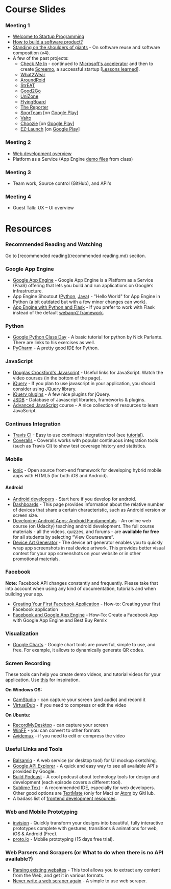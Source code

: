 # Course Slides

### Meeting 1

- [Welcome to Startup Programming](https://docs.google.com/presentation/d/1smezy0AbtVYj9YDp43EwO8SYgRWuj9ajBun_AxeNK20)
- [How to build a software product?](https://docs.google.com/presentation/d/1-T1rV32jLolgbbdOrJsf9SlWsSDswbcoDqAJOtbzd_c)
- [Standing on the shoulders of giants](http://prezi.com/mkn6azkr8kqt/standing-on-the-shoulders-of-giants-v4/) - On software reuse and software composition (v4).
- A few of the past projects:
    - [Check Me In](https://code.google.com/p/check-me-in/) - continued to [Microsoft's accelerator](https://www.microsoftventures.com/accelerators/telaviv.aspx) and then to create [Screemo](http://www.screemo.com/), a successful startup [[Lessons learned](https://docs.google.com/file/d/0B94p08j2m1YtRDRrLVlFOVVPLUk)].
    - [What2Wear](https://code.google.com/p/what2wear/)
    - [AroundRoid](https://code.google.com/p/aroundroid/)
    - [StrEAT](https://code.google.com/p/team-4/)
    - [Good2Go](https://code.google.com/p/good2go/)
    - [UniZone](https://code.google.com/p/unizone/)
    - [FlyingBoard](https://code.google.com/p/flyingboard/)
    - [The Reporter](https://code.google.com/p/smoking-not/)
    - [SporTeam](https://code.google.com/p/sporteam/) [on [Google Play](https://play.google.com/store/apps/details?id=com.sporteamws)]
    - [Valto](https://code.google.com/p/valto/)
    - [Choozie](https://code.google.com/p/choosie-app/) [on [Google Play](https://play.google.com/store/apps/details?id=com.choozie.app)]
    - [EZ-Launch](https://code.google.com/p/ez-launch/) [on [Google Play](https://play.google.com/store/apps/details?id=com.sadna.widgets.application)]

### Meeting 2

- [Web development overview](https://docs.google.com/presentation/d/1zvVbyEkl6rlU_Wnd-IIJCQm9Q-vZXPR3XIO0FZxMkng)
- Platform as a Service (App Engine [demo files](GAEDemo.zip?raw=true) from class)

### Meeting 3

- Team work, Source control (GitHub), and API's

### Meeting 4

- Guest Talk: UX – UI overview

# Resources

### Recommended Reading and Watching
Go to [recommended reading](recommended reading.md) seciton.

### Google App Engine

- [Google App Engine](https://developers.google.com/appengine/) - Google App Engine is a Platform as a Service (PaaS) offering that lets you build and run applications on Google’s infrastructure.
- App Engine Shoutout ([Python](https://www.youtube.com/watch?v=bfgO-LXGpTM), [Java](https://www.youtube.com/watch?v=P3GT4-m_6RQ)) - "Hello World" for App Engine in Python (a bit outdated but with a few minor changes can work).
- [App Engine with Python and Flask](https://www.youtube.com/watch?v=FRI3QGNWJYI) - If you prefer to work with Flask instead of the default [webapp2 framework](https://webapp-improved.appspot.com/).

### Python

- [Google Python Class Day](http://www.youtube.com/watch?v=tKTZoB2Vjuk&feature=channel) - A basic tutorial for python by Nick Parlante. There are links to his exercises as well.
- [PyCharm](http://www.jetbrains.com/pycharm/) - A pretty good IDE for Python.

### JavaScript
- [Douglas Crockford's Javascript](http://javascript.crockford.com/) - Useful links for JavaScript. Watch the video courses (in the bottom of the page).
- [jQuery](http://jquery.com/) - If you plan to use javascript in your application, you should consider using JQuery library.
- [jQuery plugins](http://webdesignledger.com/resources/best-jquery-plugins-of-2011) - A few nice plugins for jQuery.
- [JSDB](http://www.jsdb.io/) - Database of Javascript libraries, frameworks & plugins.
- [Advanced JavaScript](https://github.com/advanced-js/syllabus#resources) course - A nice collection of resources to learn JavaScript.

### Continues Integration

- [Travis CI](https://travis-ci.org/) - Easy to use continues integration tool (see [tutorial](https://www.youtube.com/watch?v=BOIJjfFoRdc)).
- [Coveralls](https://coveralls.io/) - Coveralls works with popular continuous integration tools (such as Travis CI) to show test coverage history and statistics.

### Mobile

- [ionic](http://ionicframework.com/) - Open source front-end framework for developing hybrid mobile apps with HTML5 (for both iOS and Android).

#### Android

- [Android developers](http://developer.android.com/index.html) - Start here if you develop for android.
- [Dashboards](http://developer.android.com/about/dashboards/index.html) - This page provides information about the relative number of devices that share a certain characteristic, such as Android version or screen size.
- [Developing Android Apps: Android Fundamentals](http://android-developers.blogspot.ca/2014/07/learn-to-think-like-android-developer.html) - An online web course (on Udacity) teaching android development. The full course materials - all the videos, quizzes, and forums - are **available for free** for all students by selecting “View Courseware”.
- [Device Art Generator](http://developer.android.com/distribute/tools/promote/device-art.html) - The device art generator enables you to quickly wrap app screenshots in real device artwork. This provides better visual context for your app screenshots on your website or in other promotional materials.

### Facebook
**Note:** Facebook API changes constantly and frequently. Please take that into account when using any kind of documentation, tutorials and when building your app.

- [Creating Your First Facebook Application](http://www.boutell.com/fbhowto/chapter1.html) - How-to: Creating your first Facebook application 
- [Facebook and Google App Engine](http://www.lhelper.org/dev/google-appengine-docs-20090422/appengine/articles/shelftalkers.html) - How-To: Create a Facebook App with Google App Engine and Best Buy Remix 

### Visualization

- [Google Charts](https://developers.google.com/chart/) - Google chart tools are powerful, simple to use, and free. For example, it allows to dynamically generate QR codes.

### Screen Recording

These tools can help you create demo videos, and tutorial videos for your application. Use [this](https://www.youtube.com/watch?v=kRAO-gf67nM) for inspiration.

**On Windows OS:**

- [CamStudio](http://camstudio.org/) - can capture your screen (and audio) and record it
- [VirtualDub](http://www.virtualdub.org/) - if you need to compress or edit the video

**On Ubuntu:**

- [RecordMyDesktop](http://recordmydesktop.sourceforge.net/about.php) - can capture your screen
- [WinFF](http://winff.org/html_new/) - you can convert to other formats
- [Avidemux](http://fixounet.free.fr/avidemux/) - if you need to edit or compress the video

### Useful Links and Tools

- [Balsamiq](http://balsamiq.com/) - A web service (or desktop tool) for UI mockup sketching.
- [Google API Explorer](http://code.google.com/apis/explorer/) - A quick and easy way to see all available API's provided by Google.
- [Build Podcast](http://build-podcast.com/) - A cool podcast about technology tools for design and development (each episode covers a different tool).
- [Sublime Text](http://www.sublimetext.com/) - A recommended IDE, especially for web developers. Other good options are [TextMate](http://macromates.com/) (only for Mac) or [Atom](https://atom.io/) by GitHub.
- A badass list of [frontend development resources](https://gist.github.com/dypsilon/5819504).

### Web and Mobile Prototyping

- [invision](http://www.invisionapp.com/) - Quickly transform your designs into beautiful, fully interactive prototypes complete with gestures, transitions & animations for web, iOS & Android (Free).
- [proto.io](http://proto.io/) - Mobile prototyping (15 days free trial).

### Web Parsers and Scrapers (or What to do when there is no API available?)

- [Parsing existing websites](http://open.dapper.net/) - This tool allows you to extract any content from the Web, and get it in various formats.
- [Never write a web scraper again](http://www.kimonolabs.com/load?url=http%3A%2F%2Fwww.kimonolabs.com%2Fwelcome.html) - A simple to use web scraper.
